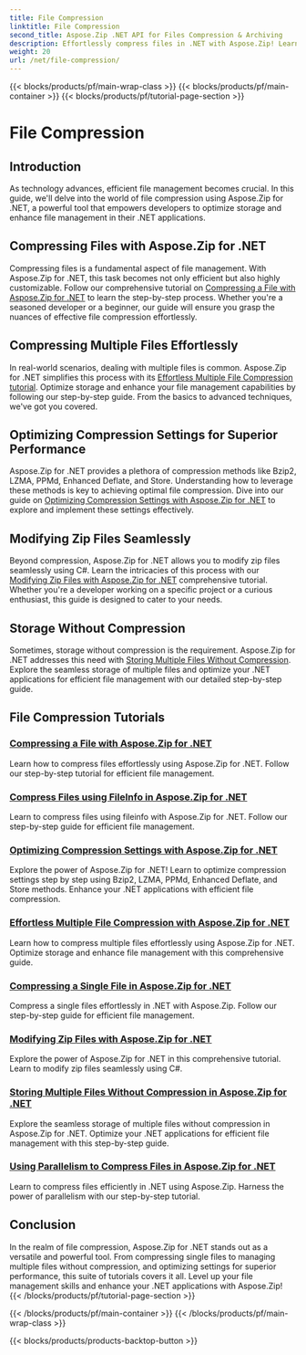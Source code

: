 ```yaml
---
title: File Compression
linktitle: File Compression
second_title: Aspose.Zip .NET API for Files Compression & Archiving
description: Effortlessly compress files in .NET with Aspose.Zip! Learn step-by-step file management using Bzip2, LZMA, PPMd, Deflate, and Store methods for optimal compression settings.
weight: 20
url: /net/file-compression/
---
```


{{< blocks/products/pf/main-wrap-class >}}
{{< blocks/products/pf/main-container >}}
{{< blocks/products/pf/tutorial-page-section >}}

# File Compression


## Introduction

As technology advances, efficient file management becomes crucial. In this guide, we'll delve into the world of file compression using Aspose.Zip for .NET, a powerful tool that empowers developers to optimize storage and enhance file management in their .NET applications.

## Compressing Files with Aspose.Zip for .NET
Compressing files is a fundamental aspect of file management. With Aspose.Zip for .NET, this task becomes not only efficient but also highly customizable. Follow our comprehensive tutorial on [Compressing a File with Aspose.Zip for .NET](./compress-file/) to learn the step-by-step process. Whether you're a seasoned developer or a beginner, our guide will ensure you grasp the nuances of effective file compression effortlessly.

## Compressing Multiple Files Effortlessly
In real-world scenarios, dealing with multiple files is common. Aspose.Zip for .NET simplifies this process with its [Effortless Multiple File Compression tutorial](./compress-multiple-files/). Optimize storage and enhance your file management capabilities by following our step-by-step guide. From the basics to advanced techniques, we've got you covered.

## Optimizing Compression Settings for Superior Performance
Aspose.Zip for .NET provides a plethora of compression methods like Bzip2, LZMA, PPMd, Enhanced Deflate, and Store. Understanding how to leverage these methods is key to achieving optimal file compression. Dive into our guide on [Optimizing Compression Settings with Aspose.Zip for .NET](./optimizing-compression-settings/) to explore and implement these settings effectively.

## Modifying Zip Files Seamlessly
Beyond compression, Aspose.Zip for .NET allows you to modify zip files seamlessly using C#. Learn the intricacies of this process with our [Modifying Zip Files with Aspose.Zip for .NET](./modifying-zip-files/) comprehensive tutorial. Whether you're a developer working on a specific project or a curious enthusiast, this guide is designed to cater to your needs.

## Storage Without Compression
Sometimes, storage without compression is the requirement. Aspose.Zip for .NET addresses this need with [Storing Multiple Files Without Compression](./store-multiple-files-no-compression/). Explore the seamless storage of multiple files and optimize your .NET applications for efficient file management with our detailed step-by-step guide.

## File Compression Tutorials
### [Compressing a File with Aspose.Zip for .NET](./compress-file/)
Learn how to compress files effortlessly using Aspose.Zip for .NET. Follow our step-by-step tutorial for efficient file management.
### [Compress Files using FileInfo in Aspose.Zip for .NET](./compress-files-fileinfo/)
Learn to compress files using fileinfo with Aspose.Zip for .NET. Follow our step-by-step guide for efficient file management.
### [Optimizing Compression Settings with Aspose.Zip for .NET](./optimizing-compression-settings/)
Explore the power of Aspose.Zip for .NET! Learn to optimize compression settings step by step using Bzip2, LZMA, PPMd, Enhanced Deflate, and Store methods. Enhance your .NET applications with efficient file compression.
### [Effortless Multiple File Compression with Aspose.Zip for .NET](./compress-multiple-files/)
Learn how to compress multiple files effortlessly using Aspose.Zip for .NET. Optimize storage and enhance file management with this comprehensive guide.
### [Compressing a Single File in Aspose.Zip for .NET](./compress-single-file/)
Compress a single files effortlessly in .NET with Aspose.Zip. Follow our step-by-step guide for efficient file management.
### [Modifying Zip Files with Aspose.Zip for .NET](./modifying-zip-files/)
Explore the power of Aspose.Zip for .NET in this comprehensive tutorial. Learn to modify zip files seamlessly using C#.
### [Storing Multiple Files Without Compression in Aspose.Zip for .NET](./store-multiple-files-no-compression/)
Explore the seamless storage of multiple files without compression in Aspose.Zip for .NET. Optimize your .NET applications for efficient file management with this step-by-step guide.
### [Using Parallelism to Compress Files in Aspose.Zip for .NET](./using-parallelism-compress-files/)
Learn to compress files efficiently in .NET using Aspose.Zip. Harness the power of parallelism with our step-by-step tutorial.

## Conclusion
In the realm of file compression, Aspose.Zip for .NET stands out as a versatile and powerful tool. From compressing single files to managing multiple files without compression, and optimizing settings for superior performance, this suite of tutorials covers it all. Level up your file management skills and enhance your .NET applications with Aspose.Zip!
{{< /blocks/products/pf/tutorial-page-section >}}

{{< /blocks/products/pf/main-container >}}
{{< /blocks/products/pf/main-wrap-class >}}

{{< blocks/products/products-backtop-button >}}
